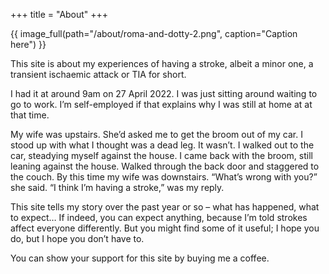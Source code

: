 +++
title = "About"
+++

<div class="img-container">
{{ image_full(path="/about/roma-and-dotty-2.png", caption="Caption here") }}
</div>

This site is about my experiences of having a stroke, albeit a minor one, a transient ischaemic attack or TIA for short.

I had it at around 9am on 27 April 2022. I was just sitting around waiting to go to work. I’m self-employed if that explains why I was still at home at at that time.

My wife was upstairs. She’d asked me to get the broom out of my car. I stood up with what I thought was a dead leg. It wasn’t. I walked out to the car, steadying myself against the house. I came back with the broom, still leaning against the house. Walked through the back door and staggered to the couch. By this time my wife was downstairs. “What’s wrong with you?” she said. “I think I’m having a stroke,” was my reply.

This site tells my story over the past year or so – what has happened, what to expect… If indeed, you can expect anything, because I’m told strokes affect everyone differently. But you might find some of it useful; I hope you do, but I hope you don’t have to.

You can show your support for this site by buying me a coffee.
